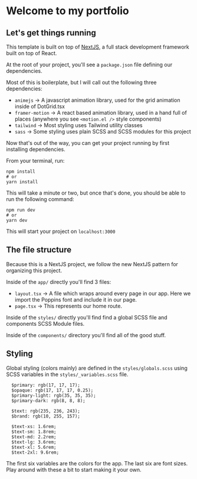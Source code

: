 # Welcome to my portfolio

## Let's get things running

This template is built on top of [NextJS](https://nextjs.org/), a full stack development framework built on top of React.

At the root of your project, you'll see a `package.json` file defining our dependencies.

Most of this is boilerplate, but I will call out the following three dependencies:

- `animejs` -> A javascript animation library, used for the grid animation inside of DotGrid.tsx
- `framer-motion` -> A react based animation library, used in a hand full of places (anywhere you see `<motion.el />` style components)
- `tailwind` -> Most styling uses Tailwind utility classes
- `sass` -> Some styling uses plain SCSS and SCSS modules for this project

Now that's out of the way, you can get your project running by first installing dependencies.

From your terminal, run:

```
npm install
# or
yarn install
```

This will take a minute or two, but once that's done, you should be able to run the following command:

```
npm run dev
# or
yarn dev
```

This will start your project on `localhost:3000`

## The file structure

Because this is a NextJS project, we follow the new NextJS pattern for organizing this project.

Inside of the `app/` directly you'll find 3 files:

- `layout.tsx` -> A file which wraps around every page in our app. Here we import the Poppins font and include it in our page.
- `page.tsx` -> This represents our home route.

Inside of the `styles/` directly you'll find find a global SCSS file and components SCSS Module files.

Inside of the `components/` directory you'll find all of the good stuff.

## Styling

Global styling (colors mainly) are defined in the `styles/globals.scss` using SCSS variables in the `styles/_variables.scss` file.

```
  $primary: rgb(17, 17, 17);
  $opaque: rgb(17, 17, 17, 0.25);
  $primary-light: rgb(35, 35, 35);
  $primary-dark: rgb(8, 8, 8);

  $text: rgb(235, 236, 243);
  $brand: rgb(10, 255, 157);

  $text-xs: 1.6rem;
  $text-sm: 1.8rem;
  $text-md: 2.2rem;
  $text-lg: 3.6rem;
  $text-xl: 5.6rem;
  $text-2xl: 9.6rem;
```

The first six variables are the colors for the app. The last six are font sizes. Play around with these a bit to start making it your own.
